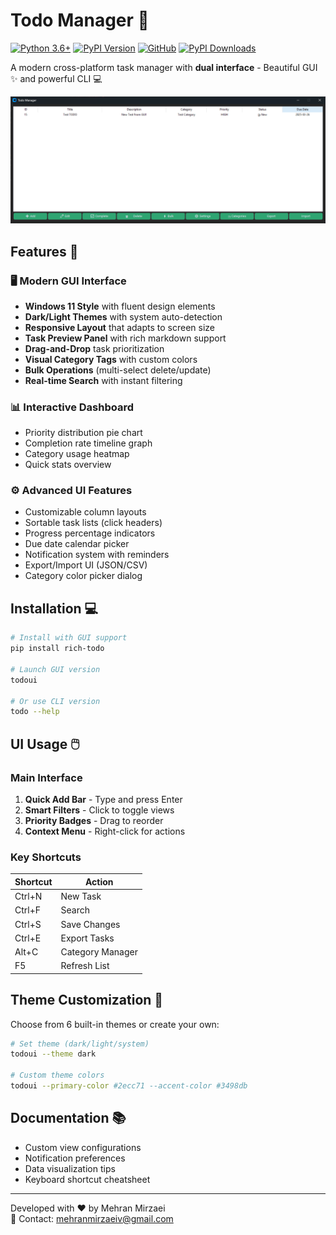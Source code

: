 # Todo Manager 🚀

[![Python 3.6+](https://img.shields.io/badge/Python-3.6%2B-blue.svg)](https://www.python.org/)
[![PyPI Version](https://img.shields.io/pypi/v/rich-todo.svg)](https://pypi.org/project/rich-todo/)
[![GitHub](https://img.shields.io/badge/GitHub-Repository-blue?logo=github)](https://github.com/Mehranmv/todo-cli)
[![PyPI Downloads](https://static.pepy.tech/badge/rich-todo)](https://pepy.tech/projects/rich-todo)

A modern cross-platform task manager with **dual interface** - Beautiful GUI ✨ and powerful CLI 💻

![UI Screenshot](https://raw.githubusercontent.com/Mehranmv/todo-cli/refs/heads/master/screenshots/gui.png)

## Features 🌟

### 🖥️ Modern GUI Interface
- **Windows 11 Style** with fluent design elements
- **Dark/Light Themes** with system auto-detection
- **Responsive Layout** that adapts to screen size
- **Task Preview Panel** with rich markdown support
- **Drag-and-Drop** task prioritization
- **Visual Category Tags** with custom colors
- **Bulk Operations** (multi-select delete/update)
- **Real-time Search** with instant filtering

### 📊 Interactive Dashboard
- Priority distribution pie chart
- Completion rate timeline graph
- Category usage heatmap
- Quick stats overview

### ⚙️ Advanced UI Features
- Customizable column layouts
- Sortable task lists (click headers)
- Progress percentage indicators
- Due date calendar picker
- Notification system with reminders
- Export/Import UI (JSON/CSV)
- Category color picker dialog

## Installation 💻

```bash
# Install with GUI support
pip install rich-todo

# Launch GUI version
todoui

# Or use CLI version
todo --help
```

## UI Usage 🖱️

### Main Interface

1. **Quick Add Bar** - Type and press Enter
2. **Smart Filters** - Click to toggle views
3. **Priority Badges** - Drag to reorder
4. **Context Menu** - Right-click for actions

### Key Shortcuts
| Shortcut | Action                |
|----------|-----------------------|
| Ctrl+N   | New Task              |
| Ctrl+F   | Search                |
| Ctrl+S   | Save Changes          |
| Ctrl+E   | Export Tasks          |
| Alt+C    | Category Manager      |
| F5       | Refresh List          |

## Theme Customization 🎨
Choose from 6 built-in themes or create your own:
```bash
# Set theme (dark/light/system)
todoui --theme dark

# Custom theme colors
todoui --primary-color #2ecc71 --accent-color #3498db
```

## Documentation 📚
- Custom view configurations
- Notification preferences
- Data visualization tips
- Keyboard shortcut cheatsheet

---

Developed with ❤️ by Mehran Mirzaei  
📧 Contact: [mehranmirzaeiv@gmail.com](mailto:mehranmirzaeiv@gmail.com)  
```